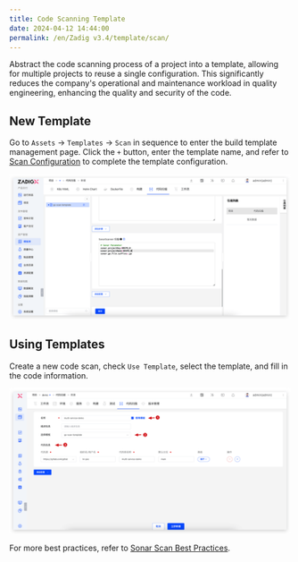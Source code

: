 ```yaml
---
title: Code Scanning Template
date: 2024-04-12 14:44:00
permalink: /en/Zadig v3.4/template/scan/
---
```


Abstract the code scanning process of a project into a template, allowing for multiple projects to reuse a single configuration. This significantly reduces the company's operational and maintenance workload in quality engineering, enhancing the quality and security of the code.

## New Template

Go to `Assets` → `Templates` → `Scan` in sequence to enter the build template management page. Click the `+` button, enter the template name, and refer to [Scan Configuration](/en/Zadig%20v3.4/project/scan/) to complete the template configuration.

![sonar-practice](../../../../_images/sonar_practice_12.png)

## Using Templates

Create a new code scan, check `Use Template`, select the template, and fill in the code information.

![sonar-practice](../../../../_images/sonar_practice_13.png)

For more best practices, refer to [Sonar Scan Best Practices](/en/Zadig%20v3.4/sonar-scan/practice/).
